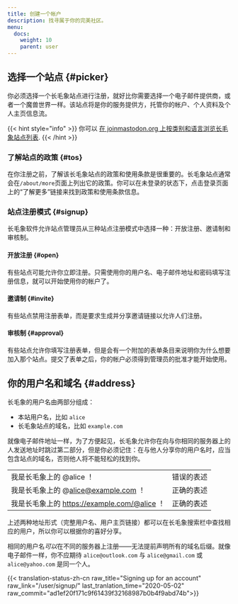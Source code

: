 ```yaml
---
title: 创建一个帐户
description: 找寻属于你的完美社区。
menu:
  docs:
    weight: 10
    parent: user
---
```


## 选择一个站点 {#picker}

你必须选择一个长毛象站点进行注册，就好比你需要选择一个电子邮件提供商，或者一个魔兽世界一样。该站点将是你的服务提供方，托管你的帐户、个人资料及个人主页信息流。

{{< hint style="info" >}}
你可以 [在 joinmastodon.org 上按类别和语言浏览长毛象站点列表](https://joinmastodon.org/#getting-started).
{{< /hint >}}

### 了解站点的政策 {#tos}

在你注册之前，了解该长毛象站点的政策和使用条款是很重要的。长毛象站点通常会在`/about/more`页面上列出它的政策。你可以在未登录的状态下，点击登录页面上的“了解更多”链接来找到政策和使用条款信息。

### 站点注册模式 {#signup}

长毛象软件允许站点管理员从三种站点注册模式中选择一种：开放注册、邀请制和审核制。

#### 开放注册 {#open}

有些站点可能允许你立即注册。只需使用你的用户名、电子邮件地址和密码填写注册信息，就可以开始使用你的帐户了。

#### 邀请制 {#invite}

有些站点禁用注册表单，而是要求生成并分享邀请链接以允许人们注册。

#### 审核制 {#approval}

有些站点允许你填写注册表单，但是会有一个附加的表单条目来说明你为什么想要加入那个站点。提交了表单之后，你的帐户必须得到管理员的批准才能开始使用。

## 你的用户名和域名 {#address}

长毛象的用户名由两部分组成：

* 本站用户名，比如 `alice`
* 长毛象站点的域名，比如 `example.com`

就像电子邮件地址一样，为了方便起见，长毛象允许你在向与你相同的服务器上的人发送地址时跳过第二部分，但是你必须记住：在与他人分享你的用户名时，应当包含站点的域名，否则他人将不能轻松的找到你。

|  |  |
| :--- | :--- |
| 我是长毛象上的 @alice ！ | 错误的表述 |
| 我是长毛象上的 @alice@example.com ！ | 正确的表述 |
| 我是长毛象上的 https://example.com/@alice ！ | 正确的表述 |

上述两种地址形式（完整用户名、用户主页链接）都可以在长毛象搜索栏中查找相应的用户，所以你可以根据你的喜好分享。

相同的用户名*可以*在不同的服务器上注册——无法提前声明所有的域名后缀。就像电子邮件一样，你不应期待 `alice@outlook.com` 与 `alice@gmail.com` 或 `alice@yahoo.com` 是同一个人。

{{< translation-status-zh-cn raw_title="Signing up for an account" raw_link="/user/signup/" last_tranlation_time="2020-05-02" raw_commit="ad1ef20f171c9f61439f32168987b0b4f9abd74b">}}
